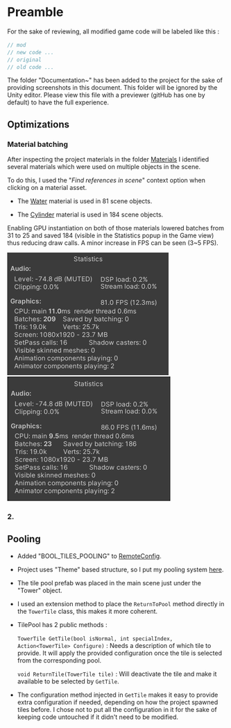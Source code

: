 # Preamble
For the sake of reviewing, all modified game code will be labeled like this :

```csharp
// mod
// new code ...
// original
// old code ...
```

The folder "Documentation~" has been added to the project for the sake of providing screenshots in this document. This folder will be ignored by the Unity editor. Please view this file with a previewer (gitHub has one by default) to have the full experience.

## Optimizations

### Material batching

After inspecting the project materials in the folder [Materials](Assets/1_Graphics/Materials/) I identified several materials which were used on multiple objects in the scene.

To do this, I used the "_Find references in scene_" context option when clicking on a material asset.

- The [Water](Assets/1_Graphics/Materials/Water.mat) material is used in 81 scene objects.

- The [Cylinder](Assets/1_Graphics/Materials/Cylinder.mat) material is used in 184 scene objects.

Enabling GPU instantiation on both of those materials lowered batches from 31 to 25 and saved 184 (visible in the Statistics popup in the Game view) thus reducing draw calls. A minor increase in FPS can be seen (3~5 FPS).

![Before](Assets/Documentation~/BeforeBatching.png)
![After](Assets/Documentation~/AfterBatching.png)

### 2. 

## Pooling

- Added "BOOL_TILES_POOLING" to [RemoteConfig](Assets/3_Scripts/Utils/RemoteConfig.cs).

- Project uses "Theme" based structure, so I put my pooling system [here](Assets/3_Scripts/Tower/TilePool.cs).

- The tile pool prefab was placed in the main scene just under the "Tower" object.

- I used an extension method to place the `ReturnToPool` method directly in the `TowerTile` class, this makes it more coherent.

- TilePool has 2 public methods :

    `TowerTile GetTile(bool isNormal, int specialIndex, Action<TowerTile> Configure)` : Needs a description of which tile to provide. It will apply the provided configuration once the tile is selected from the corresponding pool.

    `void ReturnTile(TowerTile tile)` : Will deactivate the tile and make it available to be selected by `GetTile`.

- The configuration method injected in `GetTile` makes it easy to provide extra configuration if needed, depending on how the project spawned tiles before. I chose not to put all the configuration in it for the sake of keeping code untouched if it didn't need to be modified.